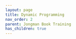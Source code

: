 ```yaml
---
layout: page
title: Dynamic Programming
nav_order: 2
parent: Jongman Book Training
has_children: true
---
```

